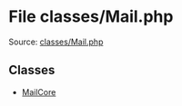 File classes/Mail.php
=========

Source: [classes/Mail.php](https://github.com/PrestaShop/PrestaShop/blob/1.6.1.2/classes/Mail.php)


Classes
-------

* [MailCore](class.MailCore.md)


